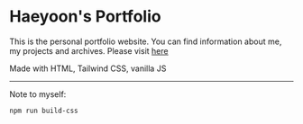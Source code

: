 # Haeyoon's Portfolio

This is the personal portfolio website. 
You can find information about me, my projects and archives.
Please visit [here](http://hchang18.github.io/portfolio)

Made with HTML, Tailwind CSS, vanilla JS

-------------------------------------------------------
Note to myself: 
```
npm run build-css
```
